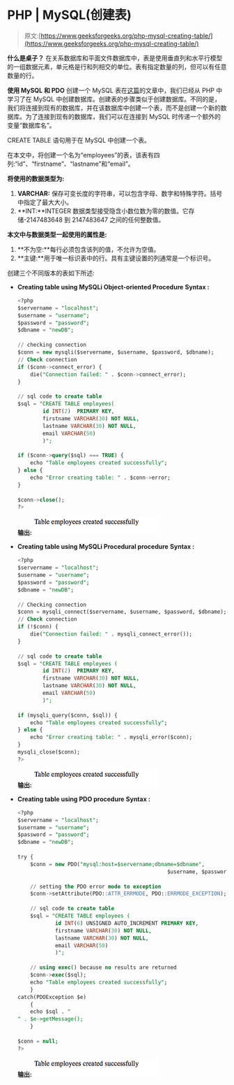 # PHP | MySQL(创建表)

> 原文:[https://www.geeksforgeeks.org/php-mysql-creating-table/](https://www.geeksforgeeks.org/php-mysql-creating-table/)

**什么是桌子？**
在关系数据库和平面文件数据库中，表是使用垂直列和水平行模型的一组数据元素，单元格是行和列相交的单位。表有指定数量的列，但可以有任意数量的行。

**使用 MySQL 和 PDO**
创建一个 MySQL 表在[这篇](https://www.geeksforgeeks.org/php-mysql-creating-database/)的文章中，我们已经从 PHP 中学习了在 MySQL 中创建数据库。创建表的步骤类似于创建数据库。不同的是，我们将连接到现有的数据库，并在该数据库中创建一个表，而不是创建一个新的数据库。为了连接到现有的数据库，我们可以在连接到 MySQL 时传递一个额外的变量“数据库名”。

CREATE TABLE 语句用于在 MySQL 中创建一个表。

在本文中，将创建一个名为“employees”的表，该表有四列:“id”、“firstname”、“lastname”和“email”。

**将使用的数据类型为:**

1.  **VARCHAR:** 保存可变长度的字符串，可以包含字母、数字和特殊字符。括号中指定了最大大小。
2.  **INT:**INTEGER 数据类型接受隐含小数位数为零的数值。它存储-2147483648 到 2147483647 之间的任何整数值。

**本文中与数据类型一起使用的属性是:**

1.  **不为空:**每行必须包含该列的值，不允许为空值。
2.  **主键:**用于唯一标识表中的行。具有主键设置的列通常是一个标识号。

创建三个不同版本的表如下所述:

*   **Creating table using MySQLi Object-oriented Procedure**
    **Syntax :**

    ```sql
    <?php
    $servername = "localhost";
    $username = "username";
    $password = "password";
    $dbname = "newDB";

    // checking connection
    $conn = new mysqli($servername, $username, $password, $dbname);
    // Check connection
    if ($conn->connect_error) {
        die("Connection failed: " . $conn->connect_error);
    }

    // sql code to create table
    $sql = "CREATE TABLE employees(
            id INT(2)  PRIMARY KEY, 
            firstname VARCHAR(30) NOT NULL,
            lastname VARCHAR(30) NOT NULL,
            email VARCHAR(50)
            )";

    if ($conn->query($sql) === TRUE) {
        echo "Table employees created successfully";
    } else {
        echo "Error creating table: " . $conn->error;
    }

    $conn->close();
    ?>

    ```

    **输出:**
    ![](img/1770ca93a6bcc984765a785d634e7524.png)

*   **Creating table using MySQLi Procedural procedure**
    **Syntax :**

    ```sql
    <?php
    $servername = "localhost";
    $username = "username";
    $password = "password";
    $dbname = "newDB";

    // Checking connection
    $conn = mysqli_connect($servername, $username, $password, $dbname);
    // Check connection
    if (!$conn) {
        die("Connection failed: " . mysqli_connect_error());
    }

    // sql code to create table
    $sql = "CREATE TABLE employees (
            id INT(2)  PRIMARY KEY, 
            firstname VARCHAR(30) NOT NULL,
            lastname VARCHAR(30) NOT NULL,
            email VARCHAR(50)
            )";

    if (mysqli_query($conn, $sql)) {
        echo "Table employees created successfully";
    } else {
        echo "Error creating table: " . mysqli_error($conn);
    }
    mysqli_close($conn);
    ?>

    ```

    **输出:**
    ![](img/1770ca93a6bcc984765a785d634e7524.png)

*   **Creating table using PDO procedure**
    **Syntax :**

    ```sql
    <?php
    $servername = "localhost";
    $username = "username";
    $password = "password";
    $dbname = "newDB";

    try {
        $conn = new PDO("mysql:host=$servername;dbname=$dbname", 
                                                    $username, $password);

        // setting the PDO error mode to exception
        $conn->setAttribute(PDO::ATTR_ERRMODE, PDO::ERRMODE_EXCEPTION);

        // sql code to create table
        $sql = "CREATE TABLE employees (
                id INT(6) UNSIGNED AUTO_INCREMENT PRIMARY KEY, 
                firstname VARCHAR(30) NOT NULL,
                lastname VARCHAR(30) NOT NULL,
                email VARCHAR(50)
                )";

        // using exec() because no results are returned
        $conn->exec($sql);
        echo "Table employees created successfully";
        }
    catch(PDOException $e)
        {
        echo $sql . "
    " . $e->getMessage();
        }

    $conn = null;
    ?>

    ```

    **输出:**
    ![](img/1770ca93a6bcc984765a785d634e7524.png)